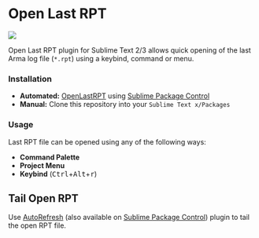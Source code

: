 # Open Last RPT

<a href="https://packagecontrol.io/packages/OpenLastRPT">
    <img src="https://packagecontrol.herokuapp.com/downloads/OpenLastRPT.svg">
</a>

Open Last RPT plugin for Sublime Text 2/3 allows quick opening of the last Arma log file (`*.rpt`) using a keybind, command or menu.

### Installation

- **Automated:** [OpenLastRPT](https://sublime.wbond.net/packages/OpenLastRPT) using [Sublime Package Control](http://wbond.net/sublime_packages/package_control)
- **Manual:** Clone this repository into your `Sublime Text x/Packages`

### Usage

Last RPT file can be opened using any of the following ways:

- **Command Palette**
- **Project Menu**
- **Keybind** (<kbd>Ctrl</kbd>+<kbd>Alt</kbd>+<kbd>r</kbd>)

## Tail Open RPT

Use [AutoRefresh](https://github.com/Waterflames/AutoRefresh) (also available on [Sublime Package Control](https://packagecontrol.io/packages/Auto%20Refresh)) plugin to tail the open RPT file.
